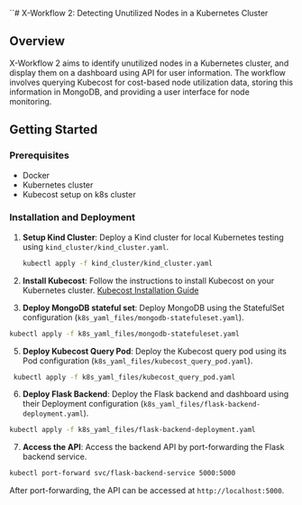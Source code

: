 
``# X-Workflow 2: Detecting Unutilized Nodes in a Kubernetes Cluster

## Overview

X-Workflow 2 aims to identify unutilized nodes in a Kubernetes cluster, and display them on a dashboard using API for user information. The workflow involves querying Kubecost for cost-based node utilization data, storing this information in MongoDB, and providing a user interface for node monitoring.

## Getting Started

### Prerequisites

- Docker
- Kubernetes cluster
- Kubecost setup on k8s cluster

### Installation and Deployment

1. **Setup Kind Cluster**: Deploy a Kind cluster for local Kubernetes testing using `kind_cluster/kind_cluster.yaml`.

   ```bash
   kubectl apply -f kind_cluster/kind_cluster.yaml
   ```
2. **Install Kubecost**: Follow the instructions to install Kubecost on your Kubernetes cluster.
    [Kubecost Installation Guide](https://docs.kubecost.com/install-and-configure/install)

4.  **Deploy MongoDB stateful set**: Deploy MongoDB using the StatefulSet configuration (`k8s_yaml_files/mongodb-statefuleset.yaml`).
    
   ```bash
   kubectl apply -f k8s_yaml_files/mongodb-statefuleset.yaml
   ```
    
5.  **Deploy Kubecost Query Pod**: Deploy the Kubecost query pod using its Pod configuration (`k8s_yaml_files/kubecost_query_pod.yaml`).
    
   ```bash
    kubectl apply -f k8s_yaml_files/kubecost_query_pod.yaml
   ```
    
6.  **Deploy Flask Backend**: Deploy the Flask backend and dashboard using their Deployment configuration (`k8s_yaml_files/flask-backend-deployment.yaml`).
        
   ```bash
   kubectl apply -f k8s_yaml_files/flask-backend-deployment.yaml 
   ```
    
7.  **Access the API**: Access the backend API by port-forwarding the Flask backend service.

   ```bash
   kubectl port-forward svc/flask-backend-service 5000:5000 
   ```

After port-forwarding, the API can be accessed at `http://localhost:5000`.
    
